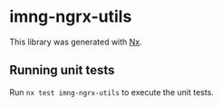 # imng-ngrx-utils

This library was generated with [Nx](https://nx.dev).

## Running unit tests

Run `nx test imng-ngrx-utils` to execute the unit tests.
